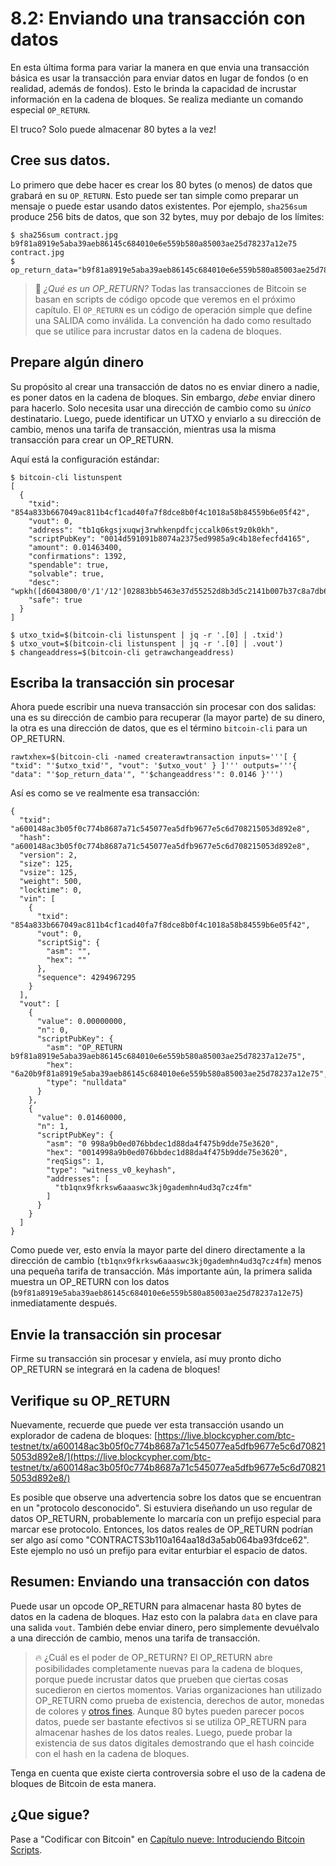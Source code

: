# 8.2: Enviando una transacción con datos 

En esta última forma para variar la manera en que envia una transacción básica es usar la transacción para enviar datos en lugar de fondos (o en realidad, además de fondos). Esto le brinda la capacidad de incrustar información en la cadena de bloques. Se realiza mediante un comando especial `OP_RETURN`.

El truco? Solo puede almacenar 80 bytes a la vez!

## Cree sus datos.

Lo primero que debe hacer es crear los 80 bytes (o menos) de datos que grabará en su `OP_RETURN`. Esto puede ser tan simple como preparar un mensaje o puede estar usando datos existentes. Por ejemplo, `sha256sum` produce 256 bits de datos, que son 32 bytes, muy por debajo de los límites:

```
$ sha256sum contract.jpg
b9f81a8919e5aba39aeb86145c684010e6e559b580a85003ae25d78237a12e75  contract.jpg
$ op_return_data="b9f81a8919e5aba39aeb86145c684010e6e559b580a85003ae25d78237a12e75"
```
>:book: _¿Qué es un OP_RETURN?_ Todas las transacciones de Bitcoin se basan en scripts de código opcode que veremos en el próximo capítulo. El `OP_RETURN` es un código de operación simple que define una SALIDA como inválida. La convención ha dado como resultado que se utilice para incrustar datos en la cadena de bloques.


## Prepare algún dinero

Su propósito al crear una transacción de datos no es enviar dinero a nadie, es poner datos en la cadena de bloques. Sin embargo, _debe_ enviar dinero para hacerlo. Solo necesita usar una dirección de cambio como su _único_ destinatario. Luego, puede identificar un UTXO y enviarlo a su dirección de cambio, menos una tarifa de transacción, mientras usa la misma transacción para crear un OP_RETURN.

Aquí está la configuración estándar:
```
$ bitcoin-cli listunspent
[
  {
    "txid": "854a833b667049ac811b4cf1cad40fa7f8dce8b0f4c1018a58b84559b6e05f42",
    "vout": 0,
    "address": "tb1q6kgsjxuqwj3rwhkenpdfcjccalk06st9z0k0kh",
    "scriptPubKey": "0014d591091b8074a2375ed9985a9c4b18efecfd4165",
    "amount": 0.01463400,
    "confirmations": 1392,
    "spendable": true,
    "solvable": true,
    "desc": "wpkh([d6043800/0'/1'/12']02883bb5463e37d55252d8b3d5c2141b007b37c8a7db6211f75c955acc5ea325eb)#cjr03mru",
    "safe": true
  }
]

$ utxo_txid=$(bitcoin-cli listunspent | jq -r '.[0] | .txid')
$ utxo_vout=$(bitcoin-cli listunspent | jq -r '.[0] | .vout')
$ changeaddress=$(bitcoin-cli getrawchangeaddress)
```

## Escriba la transacción sin procesar 

Ahora puede escribir una nueva transacción sin procesar con dos salidas: una es su dirección de cambio para recuperar (la mayor parte) de su dinero, la otra es una dirección de datos, que es el término `bitcoin-cli` para un OP_RETURN.

```
rawtxhex=$(bitcoin-cli -named createrawtransaction inputs='''[ { "txid": "'$utxo_txid'", "vout": '$utxo_vout' } ]''' outputs='''{ "data": "'$op_return_data'", "'$changeaddress'": 0.0146 }''')
```

Así es como se ve realmente esa transacción:
```
{
  "txid": "a600148ac3b05f0c774b8687a71c545077ea5dfb9677e5c6d708215053d892e8",
  "hash": "a600148ac3b05f0c774b8687a71c545077ea5dfb9677e5c6d708215053d892e8",
  "version": 2,
  "size": 125,
  "vsize": 125,
  "weight": 500,
  "locktime": 0,
  "vin": [
    {
      "txid": "854a833b667049ac811b4cf1cad40fa7f8dce8b0f4c1018a58b84559b6e05f42",
      "vout": 0,
      "scriptSig": {
        "asm": "",
        "hex": ""
      },
      "sequence": 4294967295
    }
  ],
  "vout": [
    {
      "value": 0.00000000,
      "n": 0,
      "scriptPubKey": {
        "asm": "OP_RETURN b9f81a8919e5aba39aeb86145c684010e6e559b580a85003ae25d78237a12e75",
        "hex": "6a20b9f81a8919e5aba39aeb86145c684010e6e559b580a85003ae25d78237a12e75",
        "type": "nulldata"
      }
    },
    {
      "value": 0.01460000,
      "n": 1,
      "scriptPubKey": {
        "asm": "0 998a9b0ed076bbdec1d88da4f475b9dde75e3620",
        "hex": "0014998a9b0ed076bbdec1d88da4f475b9dde75e3620",
        "reqSigs": 1,
        "type": "witness_v0_keyhash",
        "addresses": [
          "tb1qnx9fkrksw6aaaswc3kj0gademhn4ud3q7cz4fm"
        ]
      }
    }
  ]
}

```
Como puede ver, esto envía la mayor parte del dinero directamente a la dirección de cambio (`tb1qnx9fkrksw6aaaswc3kj0gademhn4ud3q7cz4fm`) menos una pequeña tarifa de transacción. Más importante aún, la primera salida muestra un OP_RETURN con los datos (`b9f81a8919e5aba39aeb86145c684010e6e559b580a85003ae25d78237a12e75`) inmediatamente después.

## Envie la transacción sin procesar

Firme su transacción sin procesar y envíela, así muy pronto dicho OP_RETURN se integrará en la cadena de bloques!

## Verifique su OP_RETURN

Nuevamente, recuerde que puede ver esta transacción usando un explorador de cadena de bloques:
[https://live.blockcypher.com/btc-testnet/tx/a600148ac3b05f0c774b8687a71c545077ea5dfb9677e5c6d708215053d892e8/](https://live.blockcypher.com/btc-testnet/tx/a600148ac3b05f0c774b8687a71c545077ea5dfb9677e5c6d708215053d892e8/)

Es posible que observe una advertencia sobre los datos que se encuentran en un "protocolo desconocido". Si estuviera diseñando un uso regular de datos OP_RETURN, probablemente lo marcaría con un prefijo especial para marcar ese protocolo. Entonces, los datos reales de OP_RETURN podrían ser algo así como "CONTRACTS3b110a164aa18d3a5ab064ba93fdce62". Este ejemplo no usó un prefijo para evitar enturbiar el espacio de datos.

## Resumen: Enviando una transacción con datos

Puede usar un opcode OP_RETURN para almacenar hasta 80 bytes de datos en la cadena de bloques. Haz esto con la palabra `data` en clave para una salida `vout`. También debe enviar dinero, pero simplemente devuélvalo a una dirección de cambio, menos una tarifa de transacción.

>:fire: ¿Cuál es el poder de OP_RETURN? El OP_RETURN abre posibilidades completamente nuevas para la cadena de bloques, porque puede incrustar datos que prueben que ciertas cosas sucedieron en ciertos momentos. Varias organizaciones han utilizado OP_RETURN como prueba de existencia, derechos de autor, monedas de colores y [otros fines](https://en.bitcoin.it/wiki/OP_RETURN). Aunque 80 bytes pueden parecer pocos datos, puede ser bastante efectivos si se utiliza OP_RETURN para almacenar hashes de los datos reales. Luego, puede probar la existencia de sus datos digitales demostrando que el hash coincide con el hash en la cadena de bloques.

Tenga en cuenta que existe cierta controversia sobre el uso de la cadena de bloques de Bitcoin de esta manera.

## ¿Que sigue?

Pase a "Codificar con Bitcoin" en [Capítulo nueve: Introduciendo Bitcoin Scripts](09_0_Introduciendo_Bitcoin_Scripts.md).

